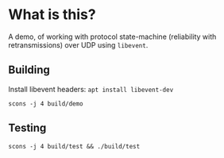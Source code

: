 # What is this?

A demo, of working with protocol state-machine (reliability with retransmissions) over UDP using `libevent`.

## Building

Install libevent headers:
`
apt install libevent-dev
`

`
scons -j 4 build/demo
`

## Testing

`
scons -j 4 build/test && ./build/test
`
